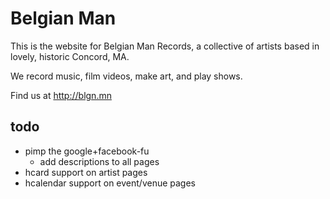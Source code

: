 # Belgian Man

This is the website for Belgian Man Records, a collective of artists based in lovely, historic Concord, MA.

We record music, film videos, make art, and play shows.

Find us at http://blgn.mn

## todo

* pimp the google+facebook-fu
	* add descriptions to all pages
* hcard support on artist pages
* hcalendar support on event/venue pages
